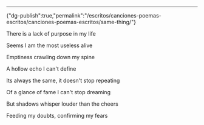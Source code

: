 ---
{"dg-publish":true,"permalink":"/escritos/canciones-poemas-escritos/canciones-poemas-escritos/same-thing/"}

 

There is a lack of purpose in my life

Seems I am the most useless alive

Emptiness crawling down my spine

A hollow echo I can't define

  

Its always the same, it doesn't stop repeating

Of a glance of fame I can't stop dreaming

But shadows whisper louder than the cheers

Feeding my doubts, confirming my fears
